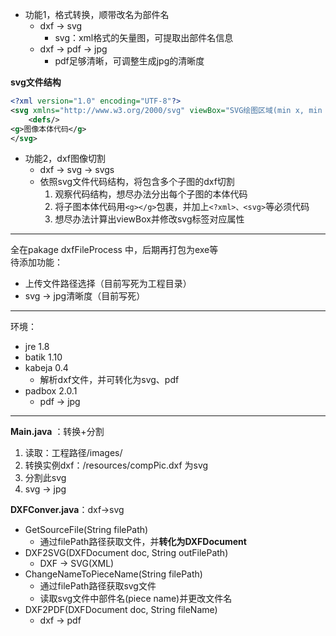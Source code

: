 - 功能1，格式转换，顺带改名为部件名
  - dxf -> svg 
    - svg：xml格式的矢量图，可提取出部件名信息
  - dxf -> pdf -> jpg
    - pdf足够清晰，可调整生成jpg的清晰度

**svg文件结构**
```xml
<?xml version="1.0" encoding="UTF-8"?>
<svg xmlns="http://www.w3.org/2000/svg" viewBox="SVG绘图区域(min x, min y, width, height)" version="1.0" overflow="visible">  
    <defs/>  
<g>图像本体代码</g>
</svg>

```
- 功能2，dxf图像切割
  - dxf -> svg -> svgs
  - 依照svg文件代码结构，将包含多个子图的dxf切割
    1. 观察代码结构，想尽办法分出每个子图的本体代码
    2. 将子图本体代码用`` <g></g> ``包裹，并加上``<?xml>、<svg>``等必须代码
    3. 想尽办法计算出viewBox并修改svg标签对应属性
***
全在pakage dxfFileProcess 中，后期再打包为exe等  
待添加功能：
- 上传文件路径选择（目前写死为工程目录）
- svg -> jpg清晰度（目前写死）
***
环境：  
- jre 1.8
- batik 1.10
- kabeja 0.4
  - 解析dxf文件，并可转化为svg、pdf
- padbox 2.0.1
  - pdf -> jpg

---
**Main.java**  ：转换+分割
1. 读取：工程路径/images/
2. 转换实例dxf：/resources/compPic.dxf 为svg
3. 分割此svg
4. svg -> jpg
   
**DXFConver.java**：dxf->svg
- GetSourceFile(String filePath)
  - 通过filePath路径获取文件，并**转化为DXFDocument**
- DXF2SVG(DXFDocument doc, String outFilePath) 
  - DXF -> SVG(XML)
- ChangeNameToPieceName(String filePath)
  -  通过filePath路径获取svg文件
  -  读取svg文件中部件名(piece name)并更改文件名
- DXF2PDF(DXFDocument doc, String fileName)
  - dxf -> pdf